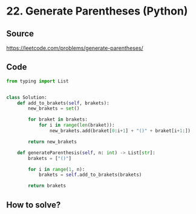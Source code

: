 # 22. Generate Parentheses (Python)

## Source

https://leetcode.com/problems/generate-parentheses/

## Code

```Python
from typing import List


class Solution:
    def add_to_brakets(self, brakets):
        new_brakets = set()

        for braket in brakets:
            for i in range(len(braket)):
                new_brakets.add(braket[0:i+1] + "()" + braket[i+1:])

        return new_brakets

    def generateParenthesis(self, n: int) -> List[str]:
        brakets = ["()"]

        for i in range(1, n):
            brakets = self.add_to_brakets(brakets)

        return brakets
```

## How to solve?

